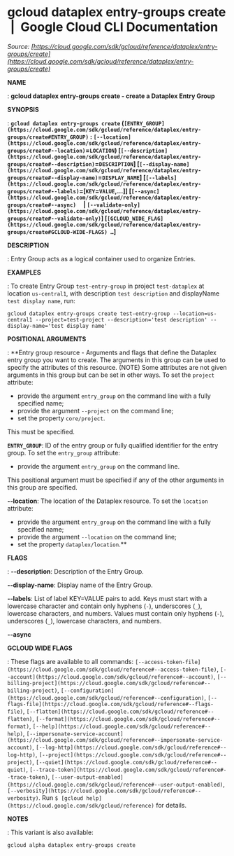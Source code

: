 # gcloud dataplex entry-groups create  |  Google Cloud CLI Documentation

*Source: [https://cloud.google.com/sdk/gcloud/reference/dataplex/entry-groups/create](https://cloud.google.com/sdk/gcloud/reference/dataplex/entry-groups/create)*

**NAME**

: **gcloud dataplex entry-groups create - create a Dataplex Entry Group**

**SYNOPSIS**

: **`gcloud dataplex entry-groups create` (`[ENTRY_GROUP](https://cloud.google.com/sdk/gcloud/reference/dataplex/entry-groups/create#ENTRY_GROUP)` : `[--location](https://cloud.google.com/sdk/gcloud/reference/dataplex/entry-groups/create#--location)`=`LOCATION`) [`[--description](https://cloud.google.com/sdk/gcloud/reference/dataplex/entry-groups/create#--description)`=`DESCRIPTION`] [`[--display-name](https://cloud.google.com/sdk/gcloud/reference/dataplex/entry-groups/create#--display-name)`=`DISPLAY_NAME`] [`[--labels](https://cloud.google.com/sdk/gcloud/reference/dataplex/entry-groups/create#--labels)`=[`KEY`=`VALUE`,…]] [`[--async](https://cloud.google.com/sdk/gcloud/reference/dataplex/entry-groups/create#--async)`     | `[--validate-only](https://cloud.google.com/sdk/gcloud/reference/dataplex/entry-groups/create#--validate-only)`] [`[GCLOUD_WIDE_FLAG](https://cloud.google.com/sdk/gcloud/reference/dataplex/entry-groups/create#GCLOUD-WIDE-FLAGS) …`]**

**DESCRIPTION**

: Entry Group acts as a logical container used to organize Entries.

**EXAMPLES**

: To create Entry Group `test-entry-group` in project
`test-dataplex` at location `us-central1`, with
description `test description` and displayName `test display
name`, run:

```
gcloud dataplex entry-groups create test-entry-group --location=us-central1 --project=test-project --description='test description' --display-name='test display name'
```

**POSITIONAL ARGUMENTS**

: **Entry group resource - Arguments and flags that define the Dataplex entry group
you want to create. The arguments in this group can be used to specify the
attributes of this resource. (NOTE) Some attributes are not given arguments in
this group but can be set in other ways.
To set the `project` attribute:

- provide the argument `entry_group` on the command line with a fully
specified name;
- provide the argument `--project` on the command line;
- set the property `core/project`.

This must be specified.

**`ENTRY_GROUP`**:
ID of the entry group or fully qualified identifier for the entry group.
To set the `entry_group` attribute:

- provide the argument `entry_group` on the command line.

This positional argument must be specified if any of the other arguments in this
group are specified.

**--location**:
The location of the Dataplex resource.
To set the `location` attribute:

- provide the argument `entry_group` on the command line with a fully
specified name;
- provide the argument `--location` on the command line;
- set the property `dataplex/location`.**

**FLAGS**

: **--description**:
Description of the Entry Group.

**--display-name**:
Display name of the Entry Group.

**--labels**:
List of label KEY=VALUE pairs to add.
Keys must start with a lowercase character and contain only hyphens
(`-`), underscores (`_`), lowercase characters, and
numbers. Values must contain only hyphens (`-`), underscores
(`_`), lowercase characters, and numbers.

**--async**

**GCLOUD WIDE FLAGS**

: These flags are available to all commands: `[--access-token-file](https://cloud.google.com/sdk/gcloud/reference#--access-token-file)`,
`[--account](https://cloud.google.com/sdk/gcloud/reference#--account)`, `[--billing-project](https://cloud.google.com/sdk/gcloud/reference#--billing-project)`,
`[--configuration](https://cloud.google.com/sdk/gcloud/reference#--configuration)`,
`[--flags-file](https://cloud.google.com/sdk/gcloud/reference#--flags-file)`,
`[--flatten](https://cloud.google.com/sdk/gcloud/reference#--flatten)`, `[--format](https://cloud.google.com/sdk/gcloud/reference#--format)`, `[--help](https://cloud.google.com/sdk/gcloud/reference#--help)`, `[--impersonate-service-account](https://cloud.google.com/sdk/gcloud/reference#--impersonate-service-account)`,
`[--log-http](https://cloud.google.com/sdk/gcloud/reference#--log-http)`,
`[--project](https://cloud.google.com/sdk/gcloud/reference#--project)`, `[--quiet](https://cloud.google.com/sdk/gcloud/reference#--quiet)`, `[--trace-token](https://cloud.google.com/sdk/gcloud/reference#--trace-token)`, `[--user-output-enabled](https://cloud.google.com/sdk/gcloud/reference#--user-output-enabled)`,
`[--verbosity](https://cloud.google.com/sdk/gcloud/reference#--verbosity)`.
Run `$ [gcloud help](https://cloud.google.com/sdk/gcloud/reference)` for details.

**NOTES**

: This variant is also available:

```
gcloud alpha dataplex entry-groups create
```